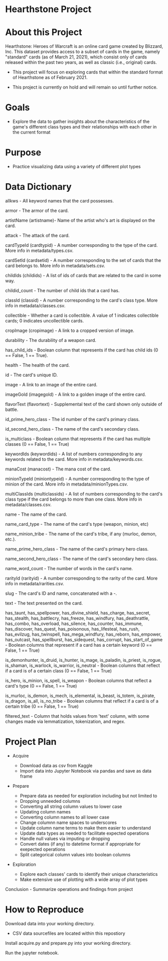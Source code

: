 # Hearthstone Project

# About this Project

Hearthstone: Heroes of Warcraft is an online card game created by Blizzard, Inc. This dataset provides access to a subset of cards in the game, namely "standard" cards (as of March 21, 2021), which consist only of cards released within the past two years, as well as classic (i.e., original) cards.

- This project will focus on exploring cards that within the standard format of Hearthstone as of February 2021. 

- This project is currently on hold and will remain so until further notice.

# Goals

- Explore the data to gather insights about the characteristics of the game's different class types and their relationships with each other in the current format

# Purpose

- Practice visualizing data using a variety of different plot types


# Data Dictionary

allkws - All keyword names that the card possesses. 

armor - The armor of the card.

artistName (artistname)- Name of the artist who's art is displayed on the card.

attack - The attack of the card.

cardTypeId (cardtypid) - A number corresponding to the type of the card. More info in metadata/types.csv.

cardSetId (cardsetid) - A number corresponding to the set of cards that the card belongs to. More info in metadata/sets.csv.

childIds (childids) - A list of ids of cards that are related to the card in some way.

childid_count - The number of child ids that a card has.

classId (classid) - A number corresponding to the card's class type. More info in metadata/classes.csv.

collectible - Whether a card is collectible. A value of 1 indicates collectible cards; 0 indicates uncollectible cards.

cropImage (cropimage) - A link to a cropped version of image.

durability - The durability of a weapon card.

has_child_ids - Boolean column that represents if the card has child ids (0 == False, 1 == True).

health - The health of the card.

id - The card's unique ID.

image - A link to an image of the entire card.

imageGold (imagegold) - A link to a golden image of the entire card.

flavorText (flavortext) - Supplemental text of the card shown only outside of battle.

id_prime_hero_class - The id number of the card's primary class. 

id_second_hero_class - The name of the card's secondary class. 

is_multiclass - Boolean column that represents if the card has multiple classes (0 == False, 1 == True)

keywordIds (keywordids) - A list of numbers corresponding to any keywords related to the card. More info in metadata/keywords.csv.

manaCost (manacost) - The mana cost of the card.

minionTypeId (miniontypeid) - A number corresponding to the type of minion of the card. More info in metadata/minionTypes.csv.

multiClassIds (multiclassids) - A list of numbers corresponding to the card's class type if the card belongs to more than one class. More info in metadata/classes.csv.

name - The name of the card.

name_card_type - The name of the card's type (weapon, minion, etc)

name_minion_tribe - The name of the card's tribe, if any (murloc, demon, etc.). 

name_prime_hero_class - The name of the card's primary hero class.

name_second_hero_class - The name of the card's secondary hero class.

name_word_count - The number of words in the card's name.

rarityId (rarityid) - A number corresponding to the rarity of the card. More info in metadata/rarities.csv.

slug - The card's ID and name, concatenated with a -.

text - The text presented on the card.

has_taunt, has_spellpower, has_divine_shield, has_charge, has_secret, has_stealth, has_battlecry, has_freeze, has_windfury, has_deathrattle, has_combo, has_overload, has_silence, has_counter, has_immune, has_discover, has_quest, has_poisonous, has_lifesteal, has_rush, has_evilzug, has_twinspell, has_mega_windfury, has_reborn, has_empower, has_outcast, has_spellburst, has_sidequest, has_corrupt, has_start_of_game - Boolean columns that represent if a card has a certain keyword (0 == False, 1 == True)

is_demonhunter, is_druid, is_hunter, is_mage, is_paladin, is_priest, is_rogue, is_shaman, is_warlock, is_warrior, is_neutral - Boolean columns that reflect if a card is of a certain class (0 == False, 1 == True)

is_hero, is_minion, is_spell, is_weapon - Boolean columns that reflect a card's type (0 == False, 1 == True)

is_murloc, is_demon, is_mech, is_elemental, is_beast, is_totem, is_pirate, is_dragon, is_all, is_no_tribe - Boolean columns that reflect if a card is of a certain tribe (0 == False, 1 == True)

filtered_text - Column that holds values from 'text' column, with some changes made via lemmatization, tokenization, and regex.

# Project Plan

- Acquire
    - Download data as csv from Kaggle
    - Import data into Jupyter Notebook via pandas and save as data frame

- Prepare
    - Prepare data as needed for exploration including but not limited to
    - Dropping unneeded columns
    - Converting all string column values to lower case
    - Updating column names
    - Converting column names to all lower case
    - Change columnn name spaces to underscores
    - Update column name terms to make them easier to understand
    - Update data types as needed to facilitate expected operations
    - Handle null values via imputing or dropping
    - Convert dates (if any) to datetime format if appropriate for exepected operations
    - Split categorical column values into boolean columns

- Exploration
    - Explore each classes' cards to identify their unique characteristics
    - Make extensive use of plotting with a wide array of plot types

Conclusion
    - Summarize operations and findings from project

# How to Reproduce

Download data into your working directory.
- CSV data sourcefiles are located within this repostiory

Install acquire.py and prepare.py into your working directory.

Run the jupyter notebook.